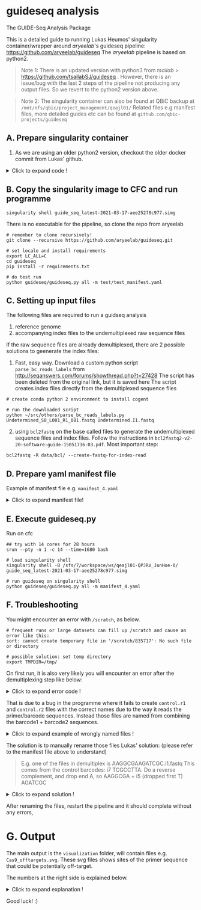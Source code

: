 # guideseq analysis

The GUIDE-Seq Analysis Package

This is a detailed guide to running Lukas Heumos' singularity container/wrapper around <i>aryeelab</i>'s guideseq pipeline:
https://github.com/aryeelab/guideseq
The <i>aryeelab</i> pipeline is based on python2.

> Note 1:
> There is an updated version with python3 from <i>tsailab</i> > https://github.com/tsailabSJ/guideseq .
> However, there is an issue/bug with the last 2 steps of the pipeline not producing any output files. So we revert to the python2 version above.

> Note 2:
> The singularity container can also be found at QBiC backup at `/mnt/nfs/qbic/project_management/qeajl01/`
> Related files e.g manifest files, more detailed guides etc can be found at `github.com/qbic-projects/guideseq`

## A. Prepare singularity container

1. As we are using an older python2 version, checkout the older docker commit from Lukas' github.

<details>
<summary>Click to expand code !</summary>

```
git clone https://github.com/Zethson/guide-seq-container
git checkout commit 97255c96a7066d1cbe81f18c0da0f5de903bdca1

# check first line of ubuntu version in docker file, it should say:
FROM ubuntu:16.04  ## if just ubuntu, it will build latest by default

# Build the old container locally
docker build -t guide_seq:latest .

# Now create the Singularity image from it
mkdir -p /tmp/singularity_output
docker run -v /var/run/docker.sock:/var/run/docker.sock \
-v /tmp/singularity_output:/output \
--privileged -t --rm \
singularityware/docker2singularity \
guide_seq:latest

```

</details>

## B. Copy the singularity image to CFC and run programme

```
singularity shell guide_seq_latest-2021-03-17-aee25278c977.simg
```

There is no executable for the pipeline, so clone the repo from aryeelab

```
# remember to clone recursively!
git clone --recursive https://github.com/aryeelab/guideseq.git

# set locale and install requirements
export LC_ALL=C
cd guideseq
pip install -r requirements.txt

# do test run
python guideseq/guideseq.py all -m test/test_manifest.yaml

```

## C. Setting up input files

The following files are required to run a guidseq analysis

1. reference genome
2. accompanying index files to the undemultiplexed raw sequence files

If the raw sequence files are already demultiplexed, there are 2 possible solutions to geenerate the index files:

1. Fast, easy way.
   Download a custom python script `parse_bc_reads_labels` from http://seqanswers.com/forums/showthread.php?t=27428
   The script has been deleted from the original link, but it is saved here
   The script creates index files directly from the demultiplexed sequence files

```
# create conda python 2 environment to install cogent

# run the downloaded script
python ~/src/others/parse_bc_reads_labels.py Undetermined_S0_L001_R1_001.fastq Undetermined.I1.fastq

```

2. using `bcl2fastq` on the base called files to generate the undemultiplexed sequence files and index files.
   Follow the instructions in `bcl2fastq2-v2-20-software-guide-15051736-03.pdf`.
   Most important step:

```
bcl2fastq -R data/bcl/ --create-fastq-for-index-read
```

## D. Prepare yaml manifest file

Example of manifest file e.g. `manifest_4.yaml`

<details>
<summary>Click to expand manifest file!</summary>

```
reference_genome: ../../data/ref_genome/grch37/Homo_sapiens.GRCh37.75.dna.primary_assembly.fa
output_folder: output

bwa: /bwa/bwa
bedtools: /bedtools2/bin/bedtools

demultiplex_min_reads: 100000

undemultiplexed:
    forward: ../../data/raw_data/Undetermined_S0_L001_R1_001.fastq.gz
    reverse: ../../data/raw_data/Undetermined_S0_L001_R2_001.fastq.gz
    index1: ../../data/raw_data/Undetermined_S0_L001_I1_001.fastq.gz
    index2: ../../data/raw_data/Undetermined_S0_L001_I2_001.fastq.gz

samples:
    control:
        target:
        barcode1: TCGCCTTA
        barcode2: TAGATCGC
        description: control

    Cas9:
        target: ATGTCCATGGGGGCACCGCGGGG
        barcode1: CTAGTACG
        barcode2: CTCTCTAT
        description: Cas9

    Hifi:
        target: ATGTCCATGGGGGCACCGCGGGG
        barcode1: TTCTGCCT
        barcode2: TATCCTCT
        description: Hifi
```

</details>

## E. Execute guideseq.py

Run on cfc

```
## try with 14 cores for 28 hours
srun --pty -n 1 -c 14 --time=1680 bash

# load singularity shell
singularity shell -B /sfs/7/workspace/ws/qeajl01-QPJRV_JunHoe-0/ guide_seq_latest-2021-03-17-aee25278c977.simg

# run guideseq on singularity shell
python guideseq/guideseq.py all -m manifest_4.yaml

```

## F. Troubleshooting

You might encounter an error with `/scratch`, as below.

```
# frequent runs or large datasets can fill up /scratch and cause an error like this:
sort: cannot create temporary file in '/scratch/835717': No such file or directory

# possible solution: set temp directory
export TMPDIR=/tmp/

```

On first run, it is also very likely you will encounter an error after the demultiplexing step like below:

<details>
<summary>Click to expand error code !</summary>

```
[03/05 11:47:11AM][ERROR][guideseq] Error umitagging
[03/05 11:47:11AM][ERROR][guideseq] Traceback (most recent call last):
  File "/opt/conda/envs/guide_seq/bin/guideseq.py", line 167, in umitag
    os.path.join(self.output_folder, 'umitagged'))
  File "/opt/conda/envs/guide_seq/lib/python3.7/site-packages/umi/umitag.py", line 56, in umitag
    for r1,r2,i1,i2 in zip(fq(read1), fq(read2), fq(index1), fq(index2)):
  File "/opt/conda/envs/guide_seq/lib/python3.7/site-packages/umi/umitag.py", line 26, in fq
    fastq = open(file, 'r')
FileNotFoundError: [Errno 2] No such file or directory: 'output/demultiplexed/control.r1.fastq'
```

</details>

That is due to a bug in the programme where it fails to create `control.r1` and `control.r2` files with the correct names due to the way it reads the primer/barcode sequences.
Instead those files are named from combining the barcode1 + barcode2 sequences.

<details>
<summary>Click to expand example of wrongly named files !</summary>

```
(guideSeq) bash-4.2$ tree output/demultiplexed/
output/demultiplexed/
├── AAGGCGAAGATCGC.i1.fastq
├── AAGGCGAAGATCGC.i2.fastq
├── AAGGCGAAGATCGC.r1.fastq
├── AAGGCGAAGATCGC.r2.fastq
├── GGCAGAAATCCTCT.i1.fastq
├── GGCAGAAATCCTCT.i2.fastq
├── GGCAGAAATCCTCT.r1.fastq
├── GGCAGAAATCCTCT.r2.fastq
├── GTACTAGTCTCTAT.i1.fastq
├── GTACTAGTCTCTAT.i2.fastq
├── GTACTAGTCTCTAT.r1.fastq
├── GTACTAGTCTCTAT.r2.fastq
├── undetermined.i1.fastq
├── undetermined.i2.fastq
├── undetermined.r1.fastq
└── undetermined.r2.fastq
```

</details>

The solution is to manually rename those files
Lukas' solution: (please refer to the manifest file above to understand)

> E.g. one of the files in demultiplex is AAGGCGAAGATCGC.i1.fastq
> This comes from the control barcodes: i7 TCGCCTTA. Do a reverse complement, and drop end A, so
> AAGGCGA + i5 (dropped first T) AGATCGC

<details>
<summary>Click to expand solution !</summary>

```
# before
guideSeq) bash-4.2$ tree output/demultiplexed/
output/demultiplexed/
├── AAGGCGAAGATCGC.i1.fastq
├── AAGGCGAAGATCGC.i2.fastq
├── AAGGCGAAGATCGC.r1.fastq
├── AAGGCGAAGATCGC.r2.fastq
├── GGCAGAAATCCTCT.i1.fastq
├── GGCAGAAATCCTCT.i2.fastq
├── GGCAGAAATCCTCT.r1.fastq
├── GGCAGAAATCCTCT.r2.fastq
├── GTACTAGTCTCTAT.i1.fastq
├── GTACTAGTCTCTAT.i2.fastq
├── GTACTAGTCTCTAT.r1.fastq
├── GTACTAGTCTCTAT.r2.fastq
├── undetermined.i1.fastq
├── undetermined.i2.fastq
├── undetermined.r1.fastq
└── undetermined.r2.fastq

# after
(guideSeq) bash-4.2$ tree output/demultiplexed/
output/demultiplexed/
├── control.i1.fastq
├── control.i2.fastq
├── control.r1.fastq
├── control.r2.fastq
├── Hifi1.i1.fastq
├── Hifi1.i2.fastq
├── Hifi1.r1.fastq
├── Hifi1.r2.fastq
├── Cas9.i1.fastq
├── Cas9.i2.fastq
├── Cas9.r1.fastq
├── Cas9.r2.fastq
├── undetermined.i1.fastq
├── undetermined.i2.fastq
├── undetermined.r1.fastq
└── undetermined.r2.fastq
```

</details>

After renaming the files, restart the pipeline and it should complete without any errors,

# G. Output

The main output is the `visualization` folder, will contain files e.g. `Cas9_offtargets.svg`.
These svg files shows sites of the primer sequence that could be potentially off-target.

The numbers at the right side is explained below.

<details>
<summary>Click to expand explanation !</summary>
> There are two tabs in the Excel one for identified off targets for Cas9 and Hifi each. In there is each a blue row indicating the off target that is visualized in your results/visualization folder. From this you can see that the number at the end derives from column "bi.sum.mi" which is according to the manual here: https://github.com/tsailabSJ/guideseq#visualize , the sum of the forward and reverse reads (with distinct molecular indices), i.e. the barcodes from the manifest file , I assume.
</details>

Good luck! :)
